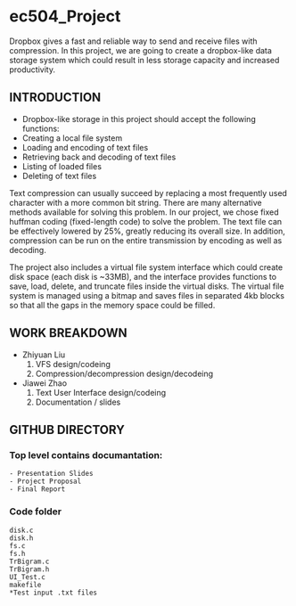 # ec504_Project
Dropbox gives a fast and reliable way to send and receive files with compression. In this project, we are going to create a dropbox-like data storage system which could result in less storage capacity and increased productivity.

## INTRODUCTION
 - Dropbox-like storage in this project should accept the following functions:
 - Creating a local file system
 - Loading and encoding of text files
 - Retrieving back and decoding of text files
 - Listing of loaded files
 - Deleting of text files

Text compression can usually succeed by replacing a most frequently used character with a more common bit string. There are many alternative methods available for solving this problem. In our project, we chose fixed huffman coding (fixed-length code) to solve the problem. The text file can be effectively lowered by 25%, greatly reducing its overall size. In addition, compression can be run on the entire transmission by encoding as well as decoding. 

The project also includes a virtual file system interface which could create disk space (each disk is ~33MB), and the interface provides functions to save, load, delete, and truncate files inside the virtual disks. The virtual file system is managed using a bitmap and saves files in separated 4kb blocks so that all the gaps in the memory space could be filled.

## WORK BREAKDOWN
  - Zhiyuan Liu
      1. VFS design/codeing
      2. Compression/decompression design/decodeing
  - Jiawei Zhao
      1. Text User Interface design/codeing
      2. Documentation / slides

## GITHUB DIRECTORY
  ### Top level contains documantation:
    - Presentation Slides
    - Project Proposal
    - Final Report
  ### Code folder
    disk.c
    disk.h
    fs.c
    fs.h
    TrBigram.c
    TrBigram.h
    UI_Test.c
    makefile
    *Test input .txt files
    
